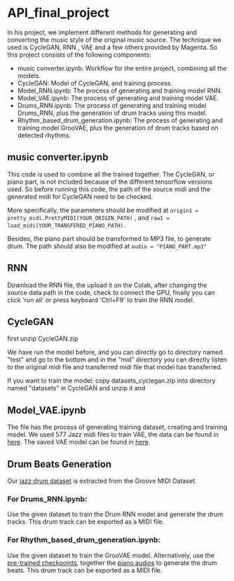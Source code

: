 # API_final_project
In his project, we implement different methods for generating and converting the music style of the original music source. The technique we used is CycleGAN, RNN , VAE  and a few others provided by Magenta. So this project consists of the following components:
* music converter.ipynb: Workflow for the entire project, combining all the models.
* CycleGAN: Model of CycleGAN, and training process.
* Model_RNN.ipynb: The process of generating and training model RNN.
* Model_VAE.ipynb: The process of generating and training model VAE.
* Drums_RNN.ipynb: The process of generating and training model Drums_RNN, plus the generation of drum tracks using this model.
* Rhythm_based_drum_generation.ipynb: The process of generating and training model GrooVAE, plus the generation of drum tracks based on detected rhythms.


## music converter.ipynb
This code is used to combine all the trained together. The CycleGAN, or piano part, is not included because of the different tensorflow versions used. So before running this code, the path of the source midi and the generated midi for CycleGAN need to be checked.

More specifically, the parameters should be modified at 
`origin1 = pretty_midi.PrettyMIDI(YOUR_ORIGIN_PATH)`
, and 
`raw1 = load_midi(YOUR_TRANSFERED_PIANO_PATH)`.

Besides, the piano part should be transformed to MP3 file, to generate drum. The path should also be modified at `audio = "PIANO_PART.mp3"`

## RNN
Download the RNN file, the upload it on the Colab, after changing the source data path in the code, check to connect the GPU, finally you can click 'run all' or press keyboard 'Ctrl+F9' to train the RNN model.

## CycleGAN
first unzip CycleGAN.zip

We have run the model before, and you can directly go to directory named "test" and go to the bottom and in
the "mid" directory you can directly listen to the original midi file and transferred midi file that model has transferred.

If you want to train the model: 
copy datasets_cyclegan.zip into directory named "datasets" in CycleGAN and unzip it and 

## Model_VAE.ipynb
The file has the process of generating training dataset, creating and training model. We used 577 Jazz midi files to train VAE, the data can be found in [here](https://drive.google.com/file/d/1xksnOS46bODSO5KCXClWml62pFDMSVs2/view?usp=sharing). The saved VAE model can be found in [here](https://drive.google.com/drive/folders/1SxSvm-Sb2oyRVAC6BfBhctF5h8qmLsWc?usp=sharing).



## Drum Beats Generation
Our [jazz drum dataset](https://drive.google.com/drive/folders/1yZLWngJaPGHvzYkk1-NpkQiJE5bJePuF?usp=share_link) is extracted from the Groove MIDI Dataset. 
### For Drums_RNN.ipynb:
Use the given dataset to train the Drum RNN model and generate the drum tracks. This drum track can be exported as a MIDI file.
### For Rhythm_based_drum_generation.ipynb:
Use the given dataset to train the GrooVAE model. 
Alternatively, use the [pre-trained checkpoints](https://drive.google.com/drive/folders/1dVZJJV39-RuQaWFAPgRLkGIJAmHTiKT6?usp=share_link), together the [piano audios](https://drive.google.com/drive/folders/1e5Em3_YSPlXW3_IEvppskGIqBFwzllTY?usp=share_link) to generate the drum beats. This drum track can be exported as a MIDI file.
